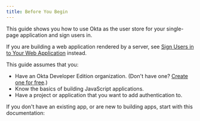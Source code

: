 ```yaml
---
title: Before You Begin
---
```


This guide shows you how to use Okta as the user store for your single-page application and sign users in.

If you are building a web application rendered by a server, see [Sign Users in to Your Web Application](/docs/guidessign-into-web-app/) instead.

This guide assumes that you:

* Have an Okta Developer Edition organization. (Don't have one? [Create one for free](https://developer.okta.com/signup).)
* Know the basics of building JavaScript applications.
* Have a project or application that you want to add authentication to.

If you don't have an existing app, or are new to building apps, start with this documentation:

<StackSelector snippet="create-app"/>

<NextSectionLink/>
